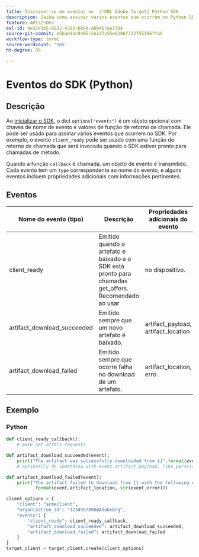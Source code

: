 ```yaml
---
title: Inscrever-se em eventos no  [!DNL Adobe Target] Python SDK
description: Saiba como assinar vários eventos que ocorrem no Python SDK usando o objeto [!UICONTROL OnDeviceDecisioningHandler].
feature: APIs/SDKs
exl-id: 4e32e3b5-6072-4703-b09d-abb467aa1304
source-git-commit: e5bae1ac9485c3e1d7c55e6386f332755196ffab
workflow-type: tm+mt
source-wordcount: '165'
ht-degree: 3%

---
```


# Eventos do SDK (Python)

## Descrição

Ao [inicializar o SDK](initialize-sdk.md), o dict `options["events"]` é um objeto opcional com chaves de nome de evento e valores de função de retorno de chamada. Ele pode ser usado para assinar vários eventos que ocorrem no SDK. Por exemplo, o evento `client_ready` pode ser usado com uma função de retorno de chamada que será invocada quando o SDK estiver pronto para chamadas de método.

Quando a função `callback` é chamada, um objeto de evento é transmitido. Cada evento tem um `type` correspondente ao nome do evento, e alguns eventos incluem propriedades adicionais com informações pertinentes.

## Eventos 

| Nome do evento (tipo) | Descrição | Propriedades adicionais do evento |
| --- | --- | --- |
| client_ready | Emitido quando o artefato é baixado e o SDK está pronto para chamadas get_offers. Recomendado ao usar | no dispositivo. | None |
| artifact_download_succeeded | Emitido sempre que um novo artefato é baixado. | artifact_payload, artifact_location |
| artifact_download_failed | Emitido sempre que ocorre falha no download de um artefato. | artifact_location, erro |

## Exemplo

### Python

```python {line-numbers="true"}
def client_ready_callback():
    # make get_offers requests

def artifact_download_succeeded(event):
    print("The artifact was successfully downloaded from {}".format(event.artifact_location))
    # optionally do something with event.artifact_payload, like persist it

def artifact_download_failed(event):
    print("The artifact failed to download from {} with the following error: {}"
          .format(event.artifact_location, str(event.error)))

client_options = {
    "client": "acmeclient",
    "organization_id": "1234567890@AdobeOrg",
    "events": {
        "client_ready": client_ready_callback,
        "artifact_download_succeeded": artifact_download_succeeded,
        "artifact_download_failed": artifact_download_failed
    }
}
target_client = target_client.create(client_options)
```
